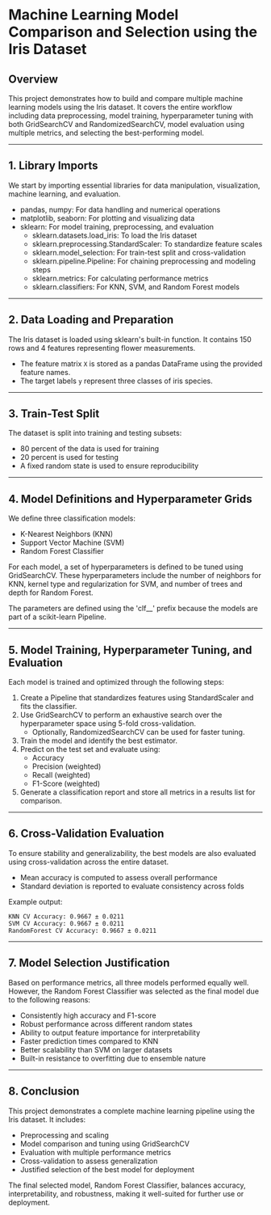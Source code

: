 
# Machine Learning Model Comparison and Selection using the Iris Dataset

## Overview

This project demonstrates how to build and compare multiple machine learning models using the Iris dataset. It covers the entire workflow including data preprocessing, model training, hyperparameter tuning with both GridSearchCV and RandomizedSearchCV, model evaluation using multiple metrics, and selecting the best-performing model.

---

## 1. Library Imports

We start by importing essential libraries for data manipulation, visualization, machine learning, and evaluation.

- pandas, numpy: For data handling and numerical operations
- matplotlib, seaborn: For plotting and visualizing data
- sklearn: For model training, preprocessing, and evaluation
  - sklearn.datasets.load_iris: To load the Iris dataset
  - sklearn.preprocessing.StandardScaler: To standardize feature scales
  - sklearn.model_selection: For train-test split and cross-validation
  - sklearn.pipeline.Pipeline: For chaining preprocessing and modeling steps
  - sklearn.metrics: For calculating performance metrics
  - sklearn.classifiers: For KNN, SVM, and Random Forest models

---

## 2. Data Loading and Preparation

The Iris dataset is loaded using sklearn's built-in function. It contains 150 rows and 4 features representing flower measurements.

- The feature matrix `X` is stored as a pandas DataFrame using the provided feature names.
- The target labels `y` represent three classes of iris species.

---

## 3. Train-Test Split

The dataset is split into training and testing subsets:

- 80 percent of the data is used for training
- 20 percent is used for testing
- A fixed random state is used to ensure reproducibility

---

## 4. Model Definitions and Hyperparameter Grids

We define three classification models:

- K-Nearest Neighbors (KNN)
- Support Vector Machine (SVM)
- Random Forest Classifier

For each model, a set of hyperparameters is defined to be tuned using GridSearchCV. These hyperparameters include the number of neighbors for KNN, kernel type and regularization for SVM, and number of trees and depth for Random Forest.

The parameters are defined using the 'clf__' prefix because the models are part of a scikit-learn Pipeline.

---

## 5. Model Training, Hyperparameter Tuning, and Evaluation

Each model is trained and optimized through the following steps:

1. Create a Pipeline that standardizes features using StandardScaler and fits the classifier.
2. Use GridSearchCV to perform an exhaustive search over the hyperparameter space using 5-fold cross-validation.
   - Optionally, RandomizedSearchCV can be used for faster tuning.
3. Train the model and identify the best estimator.
4. Predict on the test set and evaluate using:
   - Accuracy
   - Precision (weighted)
   - Recall (weighted)
   - F1-Score (weighted)
5. Generate a classification report and store all metrics in a results list for comparison.

---

## 6. Cross-Validation Evaluation

To ensure stability and generalizability, the best models are also evaluated using cross-validation across the entire dataset.

- Mean accuracy is computed to assess overall performance
- Standard deviation is reported to evaluate consistency across folds

Example output:

```
KNN CV Accuracy: 0.9667 ± 0.0211
SVM CV Accuracy: 0.9667 ± 0.0211
RandomForest CV Accuracy: 0.9667 ± 0.0211
```

---

## 7. Model Selection Justification

Based on performance metrics, all three models performed equally well. However, the Random Forest Classifier was selected as the final model due to the following reasons:

- Consistently high accuracy and F1-score
- Robust performance across different random states
- Ability to output feature importance for interpretability
- Faster prediction times compared to KNN
- Better scalability than SVM on larger datasets
- Built-in resistance to overfitting due to ensemble nature

---

## 8. Conclusion

This project demonstrates a complete machine learning pipeline using the Iris dataset. It includes:

- Preprocessing and scaling
- Model comparison and tuning using GridSearchCV
- Evaluation with multiple performance metrics
- Cross-validation to assess generalization
- Justified selection of the best model for deployment

The final selected model, Random Forest Classifier, balances accuracy, interpretability, and robustness, making it well-suited for further use or deployment.
